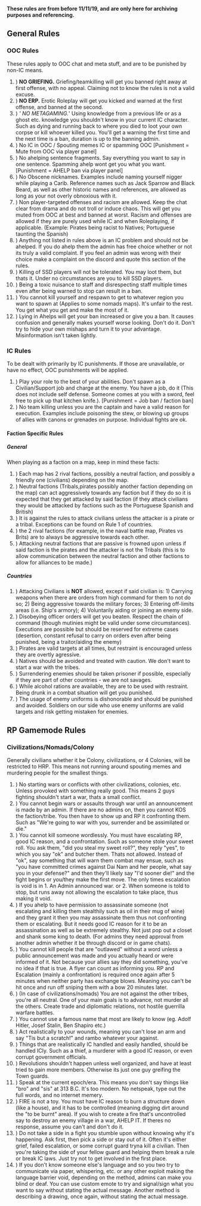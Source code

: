 **These rules are from before 11/11/19, and are only here for archiving
purposes and referencing.**

## General Rules

### OOC Rules

These rules apply to OOC chat and meta stuff, and are to be punished by
non-IC means.

1.  ) **NO GRIEFING.** Griefing/teamkilling will get you banned right
    away at first offense, with no appeal. Claiming not to know the
    rules is not a valid excuse.
2.  ) **NO ERP.** Erotic Roleplay will get you kicked and warned at the
    first offense, and banned at the second.
3.  ) *' NO METAGAMING.*' Using knowledge from a previous life or as a
    ghost etc. knowledge you shouldn't know in your current IC
    character. Such as dying and running back to where you died to loot
    your own corpse or kill whoever killed you. You'll get a warning the
    first time and the next time is a ban, duration is up to the banning
    admin.
4.  ) No IC in OOC / Spouting memes IC or spamming OOC \[Punishment =
    Mute from OOC via player panel\]
5.  ) No ahelping sentence fragments. Say everything you want to say in
    one sentence. Spamming ahelp wont get you what you want.
    \[Punishment = AHELP ban via player panel\]
6.  ) No Obscene nicknames. Examples include naming yourself nigger
    while playing a Carib. Reference names such as Jack Sparrow and
    Black Beard, as well as other historic names and references, are
    allowed as long as your not overly obnoxious with it.
7.  ) Non player-targeted offenses and racism are allowed. Keep the chat
    clear from drama and do not troll or induce chaos. This will get you
    muted from OOC at best and banned at worst. Racism and offenses are
    allowed if they are purely used while IC and when Roleplaying, if
    applicable. (Example: Pirates being racist to Natives; Portuguese
    taunting the Spanish)
8.  ) Anything not listed in rules above is an IC problem and should not
    be ahelped. If you do ahelp them the admin has free choice whether
    or not its truly a valid complaint. If you feel an admin was wrong
    with their choice make a complaint on the discord and quote this
    section of the rules.
9.  ) Killing of SSD players will not be tolerated. You may loot them,
    but thats it. Under no circumstances are you to kill SSD players.
10. ) Being a toxic nuisance to staff and disrespecting staff multiple
    times even after being warned to stop can result in a ban.
11. ) You cannot kill yourself and respawn to get to whatever region you
    want to spawn at (Applies to some nomads maps). It's unfair to the
    rest. You get what you get and make the most of it.
12. ) Lying in Ahelps will get your ban increased or give you a ban. It
    causes confusion and generally makes yourself worse looking. Don't
    do it. Don't try to hide your own mishaps and turn it to your
    advantage. Misinformation isn't taken lightly.

### IC Rules

To be dealt with primarily by IC punishments. If those are unavailable,
or have no effect, OOC punishments will be applied.

1.  ) Play your role to the best of your abilities. Don't spawn as a
    Civilian/Support job and charge at the enemy. You have a job, do it
    (This does not include self defense. Someone comes at you with a
    sword, feel free to pick up that kitchen knife.). \[Punishment = Job
    ban / faction ban\]
2.  ) No team killing unless you are the captain and have a valid reason
    for execution. Examples include poisoning the stew, or blowing up
    groups of allies with canons or grenades on purpose. Individual
    fights are ok.

#### Faction Specific Rules

##### General

When playing as a faction on a map, keep in mind these facts:

1.  ) Each map has 2 rival factions, possibly a neutral faction, and
    possibly a friendly one (civilians) depending on the map.
2.  ) Neutral factions (Tribals,pirates possibly another faction
    depending on the map) can act aggressively towards any faction but
    if they do so it is expected that they get attacked by said faction
    (if they attack civilians they would be attacked by factions such as
    the Portuguese Spanish and British)
3.  ) It is against the rules to attack civilians unless the attacker is
    a pirate or a tribal. Exceptions can be found on Rule 1 of
    countries.
4.  ) the 2 rival factions (for example, in the naval battle map,
    Pirates vs Brits) are to always be aggressive towards each other.
5.  ) Attacking neutral factions that are passive is frowned upon unless
    if said faction is the pirates and the attacker is not the Tribals
    (this is to allow communication between the neutral faction and
    other factions to allow for alliances to be made.)

##### Countries

1.  ) Attacking Civilians is **NOT** allowed, except if said civilian
    is: 1) Carrying weapons when there are orders from high command for
    them to not do so; 2) Being aggressive towards the military forces;
    3) Entering off-limits areas (i.e. Ship's armory); 4) Voluntarily
    aiding or joining an enemy side.
2.  ) Disobeying officer orders will get you beaten. Respect the chain
    of command (though mutinies might be valid under some
    circumstances). Executions are possible but should be reserved for
    extreme cases (desertion, constant refusal to carry on orders even
    after being punished, being a traitor/aiding the enemy)
3.  ) Pirates are valid targets at all times, but restraint is
    encouraged unless they are overtly agressive.
4.  ) Natives should be avoided and treated with caution. We don't want
    to start a war with the tribes.
5.  ) Surrendering enemies should be taken prisoner if possible,
    especially if they are part of other countries - we are not savages.
6.  ) While alcohol rations are available, they are to be used with
    restraint. Being drunk in a combat situation will get you punished.
7.  ) The usage of enemy uniforms is dishonorable and should be punished
    and avoided. Soldiers on our side who use enemy uniforms are valid
    targets and risk getting mistaken for enemies.

## RP Gamemode Rules

### Civilizations/Nomads/Colony

Generally civilians whether it be Colony, civilizations, or 4 Colonies,
will be restricted to HRP. This means not running around spouting memes
and murdering people for the smallest things.

1.  ) No starting wars or conflicts with other civilizations, colonies,
    etc. Unless provoked with something really good. This means 2 guys
    fighting shouldn't start a war, thats a small conflict.
2.  ) You cannot begin wars or assaults through war until an
    announcement is made by an admin. If there are no admins on, then
    you cannot KOS the faction/tribe. You then have to show up and RP it
    confronting them. Such as "We're going to war with you, surrender
    and be assimilated or die."
3.  ) You cannot kill someone wordlessly. You must have escalating RP,
    good IC reason, and a confrontation. Such as someone stole your
    sweet roll. You ask them, "did you steal my sweet roll?", they reply
    "yes", to which you say "ok" and butcher them. Thats not allowed.
    Instead of "ok", say something that will warn them combat may ensue,
    such as "you have committed crimes against Dai Nam and her people,
    what say you in your defense?" and then they'll likely say "I'd
    sooner die\!" and the fight begins or you/they make the first move.
    The only times escalation is void is in 1. An Admin announced war.
    or 2. When someone is told to stop, but runs away not allowing the
    escalation to take place, thus making it void.
4.  ) If you ahelp to have permission to assassinate someone (not
    escalating and killing them stealthily such as oil in their mug of
    wine) and they grant it then you may assassinate them thus not
    confronting them or escalating. But it needs good IC reason for it
    to be an assassination as well as be extremely stealthy. Not just
    pop out a closet and shank some king to death. (For admins they need
    approval from another admin whether it be through discord or in game
    chats).
5.  ) You cannot kill people that are "outlawed" without a word unless a
    public announcement was made and you actually heard or were informed
    of it. Not because your allies say they did something, you've no
    idea if that is true. A flyer can count as informing you. RP and
    Escalation (mainly a confrontation) is required once again after 5
    minutes when neither party has exchange blows. Meaning you can't be
    hit once and run off sniping them with a bow 20 minutes later.
6.  ) (In case of civilizations/nomads) You are not against the other
    tribes, you're all neutral. One of your main goals is to advance,
    not murder all the others. Create trade and diplomatic relations,
    not hostile guerrilla warfare battles.
7.  ) You cannot use a famous name that most are likely to know (eg.
    Adolf Hitler, Josef Stalin, Ben Shapiro etc.)
8.  ) Act realistically to your wounds, meaning you can't lose an arm
    and say "Tis but a scratch\!" and rambo whatever your against.
9.  ) Things that are realistically IC handled and easily handled,
    should be handled ICly. Such as a thief, a murderer with a good IC
    reason, or even corrupt government officials.
10. ) Revolutions shouldn't happen unless well organized, and have at
    least tried to gain more members. Otherwise its just one guy
    greifing the Town guards.
11. ) Speak at the current epoch/era. This means you don't say things
    like "bro" and "sis" at 313 B.C. It's too modern. No netspeak, type
    out the full words, and no internet memery.
12. ) FIRE is not a toy. You must have IC reason to burn a structure
    down (like a house), and it has to be controlled (meaning digging
    dirt around the "to be burnt" area). If you wish to create a fire
    that's uncontrolled say to destroy an enemy village in a war, AHELP
    IT. If theres no response, assume you can't and don't do it.
13. ) Do not take a side in a fight you stumble upon without knowing why
    it's happening. Ask first, then pick a side or stay out of it. Often
    it's either grief, failed escalation, or some corrupt guard tryna
    kill a civilian. Then you're taking the side of your fellow guard
    and helping them break a rule or break IC laws. Just try not to get
    involved in the first place.
14. ) If you don't know someone else's language and so you two try to
    communicate via paper, whispering, etc. or any other exploit making
    the language barrier void, depending on the method, admins can make
    you blind or deaf. You can use custom emote to try and signal/sign
    what you want to say without stating the actual message. Another
    method is describing a drawing, once again, without stating the
    actual message.